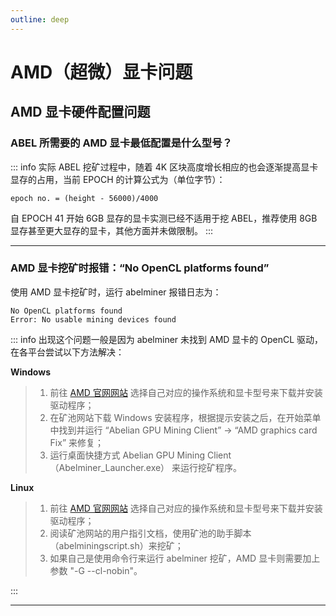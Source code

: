 ```yaml
---
outline: deep
---
```


# AMD（超微）显卡问题

## AMD 显卡硬件配置问题

### <Badge type="warning" text="QUESTION" /> ABEL 所需要的 AMD 显卡最低配置是什么型号？

::: info <Badge type="tip" text="ANSWER" />
实际 ABEL 挖矿过程中，随着 4K 区块高度增长相应的也会逐渐提高显卡显存的占用，当前 EPOCH 的计算公式为（单位字节）：

`epoch no. = (height - 56000)/4000`

自 EPOCH 41 开始 6GB 显存的显卡实测已经不适用于挖 ABEL，推荐使用 8GB 显存甚至更大显存的显卡，其他方面并未做限制。
:::

---

### <Badge type="warning" text="QUESTION" /> AMD 显卡挖矿时报错：“No OpenCL platforms found”
使用 AMD 显卡挖矿时，运行 abelminer 报错日志为：

```text
No OpenCL platforms found
Error: No usable mining devices found
```

::: info <Badge type="tip" text="ANSWER" />
出现这个问题一般是因为 abelminer 未找到 AMD 显卡的 OpenCL 驱动，在各平台尝试以下方法解决：

**Windows**

> 1. 前往 [AMD 官网网站](https://www.amd.com/zh-cn/support/download/drivers.html) 选择自己对应的操作系统和显卡型号来下载并安装驱动程序；
> 2. 在矿池网站下载 Windows 安装程序，根据提示安装之后，在开始菜单中找到并运行 “Abelian GPU Mining Client” -> “AMD graphics card Fix” 来修复；
> 3. 运行桌面快捷方式 Abelian GPU Mining Client（Abelminer_Launcher.exe） 来运行挖矿程序。

**Linux**

> 1. 前往 [AMD 官网网站](https://www.amd.com/zh-cn/support/download/drivers.html) 选择自己对应的操作系统和显卡型号来下载并安装驱动程序；
> 2. 阅读矿池网站的用户指引文档，使用矿池的助手脚本（abelminingscript.sh）来挖矿；
> 3. 如果自己是使用命令行来运行 abelminer 挖矿，AMD 显卡则需要加上参数 "-G --cl-nobin"。

:::

---